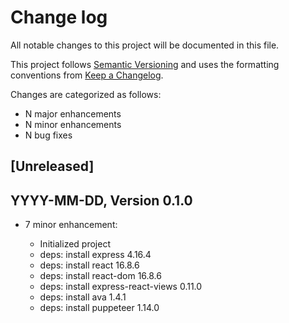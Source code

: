 # Change log

All notable changes to this project will be documented in this file.

This project follows [Semantic Versioning](http://semver.org/) and uses the formatting conventions from [Keep a Changelog](http://keepachangelog.com).

Changes are categorized as follows:

* N major enhancements
* N minor enhancements
* N bug fixes

## [Unreleased]

## YYYY-MM-DD, Version 0.1.0

* 7 minor enhancement:

  * Initialized project
  * deps: install express 4.16.4
  * deps: install react 16.8.6
  * deps: install react-dom 16.8.6
  * deps: install express-react-views 0.11.0
  * deps: install ava 1.4.1
  * deps: install puppeteer 1.14.0
